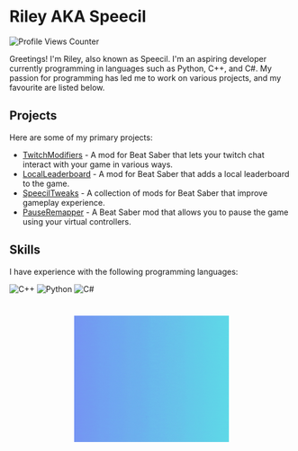 # Riley AKA Speecil 

<img src="https://komarev.com/ghpvc/?username=speecil" alt="Profile Views Counter">

Greetings! I'm Riley, also known as Speecil. I'm an aspiring developer currently programming in languages such as Python, C++, and C#. My passion for programming has led me to work on various projects, and my favourite are listed below.

## Projects

Here are some of my primary projects:

- [TwitchModifiers](https://github.com/NuggoDEV/TwitchModifiers) - A mod for Beat Saber that lets your twitch chat interact with your game in various ways.
- [LocalLeaderboard](https://github.com/speecil/LocalLeaderboard-Project) - A mod for Beat Saber that adds a local leaderboard to the game.
- [SpeecilTweaks](https://github.com/speecil/SpeecilTweaks-BSML) - A collection of mods for Beat Saber that improve gameplay experience.
- [PauseRemapper](https://github.com/speecil/PauseRemapper) - A Beat Saber mod that allows you to pause the game using your virtual controllers.

## Skills

I have experience with the following programming languages:

<p align="left">
  <img src="https://cdn.jsdelivr.net/gh/devicons/devicon/icons/cplusplus/cplusplus-line.svg" alt="C++" width="50px" height="50px" />
  <img src="https://cdn.jsdelivr.net/gh/devicons/devicon/icons/python/python-plain.svg" alt="Python" width="50px" height="50px" />
  <img src="https://cdn.jsdelivr.net/gh/devicons/devicon/icons/csharp/csharp-line.svg" alt="C#" width="50px" height="50px" />
</p>

#
<p align="center">
  <img src="https://raw.githubusercontent.com/speecil/speecil/main/speecilcropped.gif" alt="Speecil" width="275px" height="225px" />
</p>
